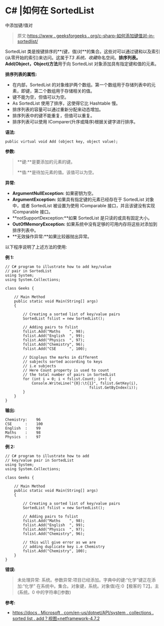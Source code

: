 # C# |如何在 SortedList

中添加键/值对

> 原文:[https://www . geeksforgeeks . org/c-sharp-如何添加键值对-in-sortedlist/](https://www.geeksforgeeks.org/c-sharp-how-to-add-key-value-pairs-in-sortedlist/)

SortedList 类是按键排序的**(键，值)对**的集合。这些对可以通过键和以及索引(从零开始的索引)来访问。这属于*T3 系统。收藏*命名空间。**排序列表。Add(Object，Object)方法**用于向 SortedList 对象添加具有指定键和值的元素。

**排序列表的属性:**

*   在内部，SortedList 的对象维护两个数组。第一个数组用于存储列表中的元素，即键，第二个数组用于存储相关的值。
*   键不能为空，但值可以为空。
*   As SortedList 使用了排序，这使得它比 Hashtable 慢。
*   排序列表的容量可以通过重新分配来动态增加。
*   排序列表中的键不能重复，但值可以重复。
*   排序列表可以使用 IComparer(升序或降序)根据关键字进行排序。

**语法:**

```
public virtual void Add (object key, object value);

```

**参数:**

> **键:**是要添加的元素的键。
> 
> **值:**是待加元素的值。该值可以为空。

**异常:**

*   **ArgumentNullException:** 如果密钥为空。
*   **ArgumentException:** 如果具有指定键的元素已经存在于 SortedList 对象中，或者 SortedList 被设置为使用 IComparable 接口，并且该键没有实现 IComparable 接口。
*   **notSupportDexception:**如果 SortedList 是只读的或具有固定大小。
*   **OutOfMemoryException:** 如果系统中没有足够的可用内存将这些对添加到排序列表中。
*   **无效操作异常:**如果比较器抛出异常。

以下程序说明了上述方法的使用:

**例 1:**

```
// C# program to illustrate how to add key/value
// pair in SortedList
using System;
using System.Collections;

class Geeks {

    // Main Method
    public static void Main(String[] args)
    {

        // Creating a sorted list of key/value pairs
        SortedList fslist = new SortedList();

        // Adding pairs to fslist
        fslist.Add("Maths    ", 98);
        fslist.Add("English  ", 99);
        fslist.Add("Physics  ", 97);
        fslist.Add("Chemistry", 96);
        fslist.Add("CSE      ", 100);

        // Displays the marks in different
        // subjects sorted according to keys
        // i.e subjects
        // Here Count property is used to count
        // the total number of pairs in SortedList
        for (int i = 0; i < fslist.Count; i++) {
            Console.WriteLine("{0}:\t{1}", fslist.GetKey(i),
                                      fslist.GetByIndex(i));
        }
    }
}
```

**输出:**

```
Chemistry:    96
CSE      :    100
English  :    99
Maths    :    98
Physics  :    97

```

**例 2:**

```
// C# program to illustrate how to add
// key/value pair in SortedList
using System;
using System.Collections;

class Geeks {

    // Main Method
    public static void Main(String[] args)
    {

        // Creating a sorted list of key/value pairs
        SortedList fslist = new SortedList();

        // Adding pairs to fslist
        fslist.Add("Maths    ", 98);
        fslist.Add("English  ", 99);
        fslist.Add("Physics  ", 97);
        fslist.Add("Chemistry", 96);

        // this will give error as we are
        // adding duplicate key i.e Chemistry
        fslist.Add("Chemistry", 100);
    }
}
```

**错误:**

> 未处理异常:
> 系统。参数异常:项目已经添加。字典中的键:“化学”键正在添加:“化学”
> 在系统中。集合。对象键，系统。对象值)在:0【极客的 T2】。主(系统。0 中的字符串[]参数)

**参考:**

*   [https://docs . Microsoft . com/en-us/dotnet/API/system . collections . sorted list . add？视图=netframework-4.7.2](https://docs.microsoft.com/en-us/dotnet/api/system.collections.sortedlist.add?view=netframework-4.7.2)
